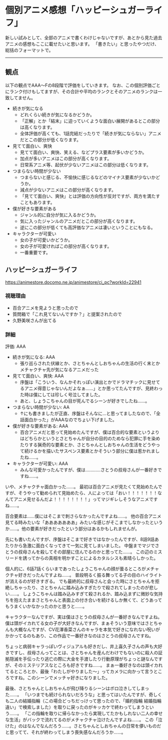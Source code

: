 # 個別アニメ感想「ハッピーシュガーライフ」
新しい試みとして、全部のアニメで書くわけじゃないですが、あとから見た過去アニメの感想もここに載せたいと思います。
「書きたい」と思ったやつだけ、総括のフォーマットで。
***
## 観点
以下の観点でAAA～Fの8段階で評価をしていきます。
なお、この個別評価ごとにランク付けもしてますが、その合計や平均のランクとそのアニメのランクは一致してません。

- 続きが気になる
    - どれくらい続きが気になるかどうか。
    - 「正解」とか「結末」に迫っていくような面白い展開があるとこの部分は高くなります。
    - 全体評価が高くても、1話完結だったりで「続きが気にならない」アニメだとこの部分が低くなります。
- 見てて面白い、爽快
    - 見てて面白い、爽快、笑える、などプラス要素が多いかどうか。
    - 加点が多いアニメはこの部分が高くなります。
    - 日常系アニメ等、起伏が少ないアニメはこの部分は低くなります。
- つまらない時間が少ない
    - つまらないと感じる、不愉快に感じるなどのマイナス要素が少ないかどうか。
    - 減点が少ないアニメはこの部分が高くなります。
    - 「見てて面白い、爽快」とは評価の方向性が反対ですが、両方を満たすこともあります。
- 僕が好きな要素がある
    - ジャンル的に自分が気に入るかどうか。
    - 気に入ったジャンルのアニメだとこの部分が高くなります。
    - 逆にこの部分が低くても高評価なアニメは凄いということにもなる。
- キャラクターが可愛い
    - 女の子が可愛いかどうか。
    - 女の子が可愛ければこの部分が高くなります。
    - 一番重要です。

## ハッピーシュガーライフ
https://animestore.docomo.ne.jp/animestore/ci_pc?workId=22941
### 視聴理由
- 百合アニメを見ようと思ったので
- 質問箱で「これ見てないんですか？」と提案されたので
- 久野美咲さんが出てる

### 詳細
評価: AAA

- 続きが気になる: AAA
    - 張り巡らされた伏線とか、さとちゃんとしおちゃんの生活の行く末とかメチャクチャ先が気になるアニメだった
- 見てて面白い、爽快: AAA
    - 序盤は「こういう、なんかそれっぽい演出とかでドラマチックに見せてるアニメ得意じゃないんだよなぁ……」とか思ってたんですが、見終わった時は僕にしては珍しく号泣してました。
    - あと、しょうこちゃんの目が死んでるシーンが好きでしたね……。
- つまらない時間が少ない: AA
    - ↑にも書きましたが正直、序盤はそんなに…と思ってましたなので、「全話面白かった」がAAAなのでちょい下げました。
- 僕が好きな要素がある: AAA
    - 百合アニメだと思って見始めたんですが、僕は百合的な要素というよりはどちらかというとさとちゃんが自分の目的のためなら犯罪に手を染めたりする猟奇的な要素とか、さとちゃんとしおちゃんの生活をどうやって続けるかを描いたサスペンス要素とかそういう部分に僕は惹かれましたね……。
- キャラクターが可愛い: AAA
    - みんな可愛かったんですが、僕は…………さとうの叔母さんが一番好きですね……。

いや、メチャクチャ面白かった……。
最初は百合アニメが見たくて見始めたんですが、そうやって勧められて見始めたら、人によっては「おい！！！！！！！なんてアニメ見せるんだよ！！！！！！！！」ってマジギレしそうなアニメですね……。

百合要素は……僕にはそこまで刺さらなかったんですよね……。
他の百合アニメ見てる時みたいな「あああああああ」みたいな感じがそこまでしなかったというか……。他の要素が好きだったという部分はあるかもしれませんが。

先にも書いたんですが、序盤はそこまで好きではなかったんですが、8話9話あたりから急激に面白くなってきて一気に見てしまいました。
中盤までマジでさとうの叔母さんを殺してその部屋に住んでるのかと思ってた……。
この辺のミスリードを誘ってからの真相を明かすことによるカタルシスも素晴らしかった。

個人的に、6話7話くらいまであったしょうこちゃんの顔が曇るところがメチャクチャ好きだったんですよね……。
普段明るく振る舞ってる子の目のハイライトが消えるのが好きすぎる。
でも最終的に叔母さんと会った時にさとちゃんを拒絶しちゃったり、さとちゃんに踏み込みすぎたりで殺されてしまったのが悲しい……。
しょうこちゃんは踏み込みすぎて殺されるか、踏み込まずに微妙な気持ちを抱えたままさとちゃんと表面上の付き合いを続けるしか無くて、どうあってもうまくいかなかったのかと思うと……。

キャラクターなんですが、実は僕はさとうの叔母さんが一番好きなんですよね。
僕は頭がイカれてる女の子が大好きなんですが、まぁそういう意味ではさとちゃんも大概なんですが、CV花澤香菜さんのキャラを本気で好きになれない呪いがかかってるのもあり、この作品で一番好きなのはさとうの叔母さんですね。

ちょっと病弱キャラっぽいヴィジュアルも好きだし、井上喜久子さんの声も大好きですし、叔母さんってことは、さとちゃんを産んだわけでもないのに殺人の証拠隠滅を手伝ったり逃亡の際に大金を手渡したり行動原理がちょっと謎なんですが、そのミステリアスなところも好きですね……。
まぁ一番好きなのは頭イカれてるところとか、最後「わたしがやりました～」ってカメラに向かって言うところですね。このシーンでメッチャ好きになりました。

最後、さとちゃんとしおちゃんが飛び降りるシーンはボロ泣きしてしまった……。
「いつまでも続けられないだろうな」と思ってはいたんですが、奇しくも二人の結婚指輪（この場合どっちだっけって思ったので、「婚約指輪 結婚指輪 違い」で検索しました）を取りに戻ったのがキッカケで終わってしまうという……。
「この指輪を取りに帰らなかったら実現してたかもしれない二人の幸せな生活」がバックで流れてるのがメチャクチャ泣けたんですよね……。
この「泣けた」のはなんでなんだろう……。さとちゃんとしおちゃんの日常を儚いものだと思ってて、それが終わってしまう喪失感なんだろうか……。

